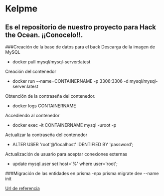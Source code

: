 # Kelpme

Es el repositorio de nuestro proyecto para Hack the Ocean. ¡¡Conocelo!!.
---
###Creación de la base de datos para el back
Descarga de la imagen de MySQL
- docker pull mysql/mysql-server:latest

Creación del contenedor
- docker run --name=CONTAINERNAME -p 3306:3306 -d mysql/mysql-server:latest

Obtención de la contraseña del contenedor.
- docker logs CONTAINERNAME

Accediendo al contenedor
- docker exec -it CONTAINERNAME mysql -uroot -p

Actualizar la contraseña del contenedor
- ALTER USER 'root'@'localhost' IDENTIFIED BY 'password';

Actualización de usuario para aceptar conexiones externas
- update mysql.user set host='%' where user='root';

###Migración de las entidades en prisma
-npx prisma migrate dev --name init

[Url de referencia](https://www.prisma.io/docs/getting-started/setup-prisma/start-from-scratch/relational-databases/using-prisma-migrate-typescript-postgres)
